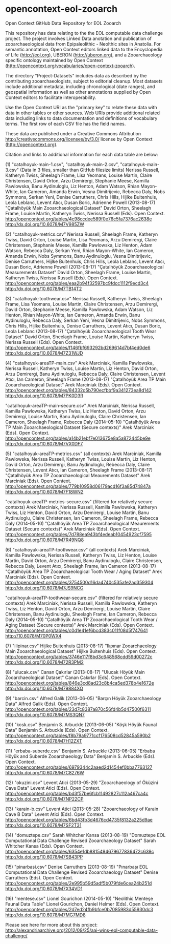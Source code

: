 opencontext-eol-zooarch
=======================

Open Context GitHub Data Repository for EOL Zooarch

This repository has data relating to the the EOL computable data challenge project. 
The project involves Linked Data anotation and publication of zooarchaeological data from 
Epipaleolithic - Neolthic sites in Anatolia. For semantic annotation, Open Context 
editors linked data to the Encyclopedia of Life (http://eol.org),
UBERON (http://uberon.org), and a Zooarchaeology specific ontology maintained by Open Context
(http://opencontext.org/vocabularies/open-context-zooarch).

The directory "Project-Datasets" includes data as described by the contributing zooarchaeologists,
subject to editorial cleanup. Most datasets include additional metadata, including chronological (date ranges),
and geospatial information as well as other annotations supplied by Open Context editors to facilitate
interoperability.

Use the Open Context URI as the "primary key" to relate these data
with data in other tables or other sources. Web URIs provide additional related data including links to data
documentation and definitions of vocabulary terms. The first row of each CSV file has the field names.

These data are published under a Creative Commons Attribution <http://creativecommons.org/licenses/by/3.0/> license
by Open Context (http://opencontext.org).

Citation and links to additional information for each data table are below:

(1) "catalhoyuk-main-1.csv", "catalhoyuk-main-2.csv", "catalhoyuk-main-3.csv" (Data in 3 files, smaller than GitHub filesize limits) 
Nerissa Russell, Katheryn Twiss, Sheelagh Frame, Lisa Yeomans, Louise Martin, Claire Christensen, David Orton, Arzu Demirergi, Stephanie Meese, Kamilla Pawlowska, Banu Aydinuloglu, Liz Henton, Adam Watson, Rhian Mayon-White, Ian Cameron, Amanda Erwin, Vesna Dimitrijevic, Rebecca Daly, Nobs Symmons, Serkan Yeni, Denise Carruthers, Chris Hills, Hijlke Buitenhuis, Leola Leblanc, Levent Atıcı, Dusan Boric, Adrienne Powell (2013-08-17) "Çatalhöyük Main Zooarchaeological Dataset" David Orton, Sheelagh Frame, Louise Martin, Katheryn Twiss, Nerissa Russell (Eds). Open Context. <http://opencontext.org/tables/4c98ccdee589f0e76c5fa7376ac2638e> <http://dx.doi.org/10.6078/M7V985ZW>

(2) "catalhoyuk-metrics.csv"
Nerissa Russell, Sheelagh Frame, Katheryn Twiss, David Orton, Louise Martin, Lisa Yeomans, Arzu Demirergi, Claire Christensen, Stephanie Meese, Kamilla Pawlowska, Liz Henton, Adam Watson, Rebecca Daly, Serkan Yeni, Rhian Mayon-White, Ian Cameron, Amanda Erwin, Nobs Symmons, Banu Aydinuloglu, Vesna Dimitrijevic, Denise Carruthers, Hijlke Buitenhuis, Chris Hills, Leola Leblanc, Levent Atıcı, Dusan Boric, Adrienne Powell (2013-08-17) "Çatalhöyük Zooarchaeological Measurements Dataset" David Orton, Sheelagh Frame, Louise Martin, Katheryn Twiss, Nerissa Russell (Eds). Open Context. <http://opencontext.org/tables/eaa2b94f32597bc9fdcc1112f9ecd3c4> <http://dx.doi.org/10.6078/M7TB14T2>

(3) "catalhoyuk-toothwear.csv"
Nerissa Russell, Katheryn Twiss, Sheelagh Frame, Lisa Yeomans, Louise Martin, Claire Christensen, Arzu Demirergi, David Orton, Stephanie Meese, Kamilla Pawlowska, Adam Watson, Liz Henton, Rhian Mayon-White, Ian Cameron, Amanda Erwin, Banu Aydinuloglu, Rebecca Daly, Serkan Yeni, Vesna Dimitrijevic, Nobs Symmons, Chris Hills, Hijlke Buitenhuis, Denise Carruthers, Levent Atıcı, Dusan Boric, Leola Leblanc (2013-08-17) "Çatalhöyük Zooarchaeological Tooth Wear Dataset" David Orton, Sheelagh Frame, Louise Martin, Katheryn Twiss, Nerissa Russell (Eds). Open Context. <http://opencontext.org/tables/f146fbf693292bd269614d7bf4ed0de6> <http://dx.doi.org/10.6078/M7Z31WJD>

(4) "catalhoyuk-areaTP-main.csv"
Arek Marciniak, Kamilla Pawlowska, Nerissa Russell, Katheryn Twiss, Louise Martin, Liz Henton, David Orton, Arzu Demirergi, Banu Aydinuloglu, Rebecca Daly, Claire Christensen, Levent Atıcı, Ian Cameron, Sheelagh Frame (2013-08-17) "Çatalhöyük Area TP Main Zooarchaeological Dataset" Arek Marciniak (Eds). Open Context. <http://opencontext.org/tables/84332d5b790ecfbbf9a341273ea8d142> <http://dx.doi.org/10.6078/M7PK0D3R>

"catalhoyuk-areaTP-main-secure.csv"
Arek Marciniak, Nerissa Russell, Kamilla Pawlowska, Katheryn Twiss, Liz Henton, David Orton, Arzu Demirergi, Louise Martin, Banu Aydinuloglu, Claire Christensen, Ian Cameron, Sheelagh Frame, Rebecca Daly (2014-05-10) "Çatalhöyük Area TP Main Zooarchaeological Dataset (Secure contexts)" Arek Marciniak (Eds). Open Context. <http://opencontext.org/tables/a14b21ebf7e013675e8a5a872445be9e> <http://dx.doi.org/10.6078/M7VX0DF7>

(5) "catalhoyuk-areaTP-metrics.csv" (all contexts)
Arek Marciniak, Kamilla Pawlowska, Nerissa Russell, Katheryn Twiss, Louise Martin, Liz Henton, David Orton, Arzu Demirergi, Banu Aydinuloglu, Rebecca Daly, Claire Christensen, Levent Atıcı, Ian Cameron, Sheelagh Frame (2013-08-17) "Çatalhöyük Area TP Zooarchaeological Meaurements Dataset" Arek Marciniak (Eds). Open Context. <http://opencontext.org/tables/779b10958d06179acd16f3a85d74847a> <http://dx.doi.org/10.6078/M7F18WN2>

"catalhoyuk-areaTP-metrics-secure.csv" (filtered for relatively secure contexts)
Arek Marciniak, Nerissa Russell, Kamilla Pawlowska, Katheryn Twiss, Liz Henton, David Orton, Arzu Demirergi, Louise Martin, Banu Aydinuloglu, Claire Christensen, Ian Cameron, Sheelagh Frame, Rebecca Daly (2014-05-10) "Çatalhöyük Area TP Zooarchaeological Meaurements Dataset (Secure contexts)" Arek Marciniak (Eds). Open Context. <http://opencontext.org/tables/7d788ea943bf4edeab10454923cf7595> <http://dx.doi.org/10.6078/M7R49NQ8>

(6) "catalhoyuk-areaTP-toothwear.csv" (all contexts)
Arek Marciniak, Kamilla Pawlowska, Nerissa Russell, Katheryn Twiss, Liz Henton, Louise Martin, David Orton, Arzu Demirergi, Banu Aydinuloglu, Claire Christensen, Rebecca Daly, Levent Atıcı, Sheelagh Frame, Ian Cameron (2013-08-17) "Çatalhöyük Area TP Zooarchaeological Tooth Wear / Aging Dataset" Arek Marciniak (Eds). Open Context. <http://opencontext.org/tables/3754500d16da4740c535afe2ad359304> <http://dx.doi.org/10.6078/M7JS9NCG>

 "catalhoyuk-areaTP-toothwear-secure.csv" (filtered for relatively secure contexts)
Arek Marciniak, Nerissa Russell, Kamilla Pawlowska, Katheryn Twiss, Liz Henton, David Orton, Arzu Demirergi, Louise Martin, Claire Christensen, Banu Aydinuloglu, Sheelagh Frame, Ian Cameron, Rebecca Daly (2014-05-10) "Çatalhöyük Area TP Zooarchaeological Tooth Wear / Aging Dataset (Secure contexts)" Arek Marciniak (Eds). Open Context. <http://opencontext.org/tables/c0d1e41ef6bcd383c011f08d5f747641> <http://10.6078/M70P0WX4>

(7) "ilipinar.csv"
Hijlke Buitenhuis (2013-08-17) "Ilıpınar Zooarchaeology Main Zooarchaeological Dataset" Hijlke Buitenhuis (Eds). Open Context. <http://opencontext.org/tables/3746e117f8bd3c648568cdd59d00272c> <http://dx.doi.org/10.6078/M72R3PM2>

(8) "ulucak.csv"
Canan Çakırlar (2013-08-17) "Ulucak Höyük Main Zooarchaeological Dataset" Canan Çakırlar (Eds). Open Context. <http://opencontext.org/tables/846e3cd8ad23c8b4ca5ed378b4e1672e> <http://dx.doi.org/10.6078/M79884XQ>

(9) "barcin.csv"
Alfred Galik (2013-06-05) "Barçın Höyük Zooarchaeology Data" Alfred Galik (Eds). Open Context. <http://opencontext.org/tables/23d7c8387a870c56fd4b5d47500f6311> <http://dx.doi.org/10.6078/M7MS3QN7>

(10) "kosk.csv"
Benjamin S. Arbuckle (2013-06-05) "Köşk Höyük Faunal Data" Benjamin S. Arbuckle (Eds). Open Context. <http://opencontext.org/tables/f8b79a9771ccf176508cd52845a590b2> <http://dx.doi.org/10.6078/M7H12ZXT>

(11) "erbaba-suberde.csv"
Benjamin S. Arbuckle (2013-06-05) "Erbaba Höyük and Suberde Zooarchaeology Data" Benjamin S. Arbuckle (Eds). Open Context. <http://opencontext.org/tables/6979344c2aaed2d1454ef0bba7763127> <http://dx.doi.org/10.6078/M7C8276W>

(12) "okuzini.csv"
Levent Atici (2013-05-29) "Zooarchaeology of Öküzini Cave Data" Levent Atici (Eds). Open Context. <http://opencontext.org/tables/bd3f57be6fcb11492827c112a467ca4c> <http://dx.doi.org/10.6078/M7NP22CP>

(13) "karain-b.csv"
Levent Atici (2013-05-28) "Zooarchaeology of Karain Cave B Data" Levent Atici (Eds). Open Context. <http://opencontext.org/tables/6bd43fb3d4676cd4735f8132a225d9ae> <http://dx.doi.org/10.6078/M7SF2T31>

(14) "domuztepe.csv"
Sarah Whitcher Kansa (2013-08-19) "Domuztepe EOL Computational Data Challenge Revised Zooarchaeology Dataset" Sarah Whitcher Kansa (Eds). Open Context. <http://opencontext.org/tables/6354e1db8815494679677836472c639c> <http://dx.doi.org/10.6078/M7SB43PP>

(15) "pinarbasi.csv"
Denise Carruthers (2013-08-19) "Pınarbaşı EOL Computational Data Challenge Revised Zooarchaeology Dataset" Denise Carruthers (Eds). Open Context. <http://opencontext.org/tables/2e995b59d5adf5b079fde6cea24b251d> <http://dx.doi.org/10.6078/M7X34VD1>

(16) "mentese.csv"
Lionel Gourichon (2014-05-10) "Neolithic Menteşe Faunal Data Table" Lionel Gourichon, Daniel Helmer (Eds). Open Context. <http://opencontext.org/tables/2d7ed24fb9bfce0b7085983d55930dc3> <http://dx.doi.org/10.6078/M7MG7MD8>

Please see here for more about this project:
http://alexandriaarchive.org/2012/09/25/aai-wins-eol-computable-data-challenge/
